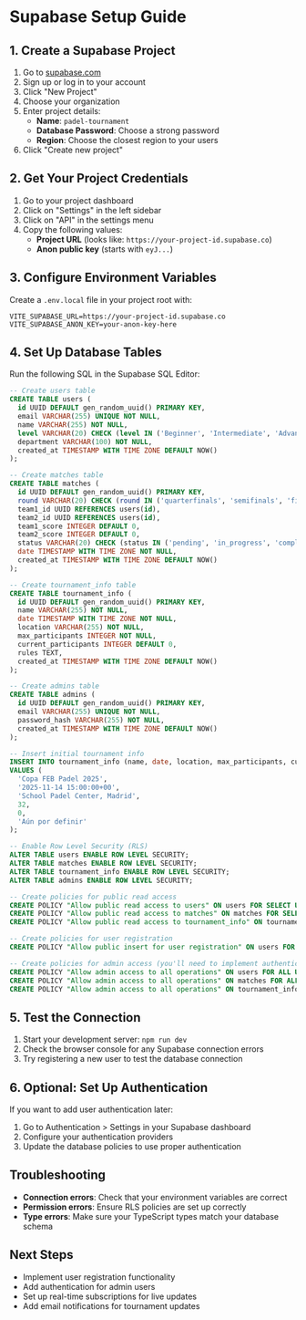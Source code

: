 # Supabase Setup Guide

## 1. Create a Supabase Project

1. Go to [supabase.com](https://supabase.com)
2. Sign up or log in to your account
3. Click "New Project"
4. Choose your organization
5. Enter project details:
   - **Name**: `padel-tournament`
   - **Database Password**: Choose a strong password
   - **Region**: Choose the closest region to your users
6. Click "Create new project"

## 2. Get Your Project Credentials

1. Go to your project dashboard
2. Click on "Settings" in the left sidebar
3. Click on "API" in the settings menu
4. Copy the following values:
   - **Project URL** (looks like: `https://your-project-id.supabase.co`)
   - **Anon public key** (starts with `eyJ...`)

## 3. Configure Environment Variables

Create a `.env.local` file in your project root with:

```env
VITE_SUPABASE_URL=https://your-project-id.supabase.co
VITE_SUPABASE_ANON_KEY=your-anon-key-here
```

## 4. Set Up Database Tables

Run the following SQL in the Supabase SQL Editor:

```sql
-- Create users table
CREATE TABLE users (
  id UUID DEFAULT gen_random_uuid() PRIMARY KEY,
  email VARCHAR(255) UNIQUE NOT NULL,
  name VARCHAR(255) NOT NULL,
  level VARCHAR(20) CHECK (level IN ('Beginner', 'Intermediate', 'Advanced')) NOT NULL,
  department VARCHAR(100) NOT NULL,
  created_at TIMESTAMP WITH TIME ZONE DEFAULT NOW()
);

-- Create matches table
CREATE TABLE matches (
  id UUID DEFAULT gen_random_uuid() PRIMARY KEY,
  round VARCHAR(20) CHECK (round IN ('quarterfinals', 'semifinals', 'final')) NOT NULL,
  team1_id UUID REFERENCES users(id),
  team2_id UUID REFERENCES users(id),
  team1_score INTEGER DEFAULT 0,
  team2_score INTEGER DEFAULT 0,
  status VARCHAR(20) CHECK (status IN ('pending', 'in_progress', 'completed')) DEFAULT 'pending',
  date TIMESTAMP WITH TIME ZONE NOT NULL,
  created_at TIMESTAMP WITH TIME ZONE DEFAULT NOW()
);

-- Create tournament_info table
CREATE TABLE tournament_info (
  id UUID DEFAULT gen_random_uuid() PRIMARY KEY,
  name VARCHAR(255) NOT NULL,
  date TIMESTAMP WITH TIME ZONE NOT NULL,
  location VARCHAR(255) NOT NULL,
  max_participants INTEGER NOT NULL,
  current_participants INTEGER DEFAULT 0,
  rules TEXT,
  created_at TIMESTAMP WITH TIME ZONE DEFAULT NOW()
);

-- Create admins table
CREATE TABLE admins (
  id UUID DEFAULT gen_random_uuid() PRIMARY KEY,
  email VARCHAR(255) UNIQUE NOT NULL,
  password_hash VARCHAR(255) NOT NULL,
  created_at TIMESTAMP WITH TIME ZONE DEFAULT NOW()
);

-- Insert initial tournament info
INSERT INTO tournament_info (name, date, location, max_participants, current_participants, rules)
VALUES (
  'Copa FEB Padel 2025',
  '2025-11-14 15:00:00+00',
  'School Padel Center, Madrid',
  32,
  0,
  'Aún por definir'
);

-- Enable Row Level Security (RLS)
ALTER TABLE users ENABLE ROW LEVEL SECURITY;
ALTER TABLE matches ENABLE ROW LEVEL SECURITY;
ALTER TABLE tournament_info ENABLE ROW LEVEL SECURITY;
ALTER TABLE admins ENABLE ROW LEVEL SECURITY;

-- Create policies for public read access
CREATE POLICY "Allow public read access to users" ON users FOR SELECT USING (true);
CREATE POLICY "Allow public read access to matches" ON matches FOR SELECT USING (true);
CREATE POLICY "Allow public read access to tournament_info" ON tournament_info FOR SELECT USING (true);

-- Create policies for user registration
CREATE POLICY "Allow public insert for user registration" ON users FOR INSERT WITH CHECK (true);

-- Create policies for admin access (you'll need to implement authentication)
CREATE POLICY "Allow admin access to all operations" ON users FOR ALL USING (auth.role() = 'admin');
CREATE POLICY "Allow admin access to all operations" ON matches FOR ALL USING (auth.role() = 'admin');
CREATE POLICY "Allow admin access to all operations" ON tournament_info FOR ALL USING (auth.role() = 'admin');
```

## 5. Test the Connection

1. Start your development server: `npm run dev`
2. Check the browser console for any Supabase connection errors
3. Try registering a new user to test the database connection

## 6. Optional: Set Up Authentication

If you want to add user authentication later:

1. Go to Authentication > Settings in your Supabase dashboard
2. Configure your authentication providers
3. Update the database policies to use proper authentication

## Troubleshooting

- **Connection errors**: Check that your environment variables are correct
- **Permission errors**: Ensure RLS policies are set up correctly
- **Type errors**: Make sure your TypeScript types match your database schema

## Next Steps

- Implement user registration functionality
- Add authentication for admin users
- Set up real-time subscriptions for live updates
- Add email notifications for tournament updates

